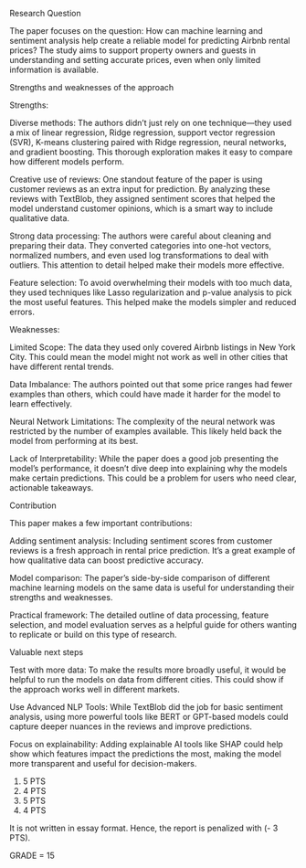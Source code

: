 Research Question

The paper focuses on the question: How can machine learning and sentiment analysis help create a reliable model for predicting Airbnb rental prices? The study aims to support property owners and guests in understanding and setting accurate prices, even when only limited information is available.

Strengths and weaknesses of the approach

Strengths:

Diverse methods: The authors didn’t just rely on one technique—they used a mix of linear regression, Ridge regression, support vector regression (SVR), K-means clustering paired with Ridge regression, neural networks, and gradient boosting. This thorough exploration makes it easy to compare how different models perform.

Creative use of reviews: One standout feature of the paper is using customer reviews as an extra input for prediction. By analyzing these reviews with TextBlob, they assigned sentiment scores that helped the model understand customer opinions, which is a smart way to include qualitative data.

Strong data processing: The authors were careful about cleaning and preparing their data. They converted categories into one-hot vectors, normalized numbers, and even used log transformations to deal with outliers. This attention to detail helped make their models more effective.

Feature selection: To avoid overwhelming their models with too much data, they used techniques like Lasso regularization and p-value analysis to pick the most useful features. This helped make the models simpler and reduced errors.

Weaknesses:

Limited Scope: The data they used only covered Airbnb listings in New York City. This could mean the model might not work as well in other cities that have different rental trends.

Data Imbalance: The authors pointed out that some price ranges had fewer examples than others, which could have made it harder for the model to learn effectively.

Neural Network Limitations: The complexity of the neural network was restricted by the number of examples available. This likely held back the model from performing at its best.

Lack of Interpretability: While the paper does a good job presenting the model’s performance, it doesn’t dive deep into explaining why the models make certain predictions. This could be a problem for users who need clear, actionable takeaways.

Contribution

This paper makes a few important contributions:

Adding sentiment analysis: Including sentiment scores from customer reviews is a fresh approach in rental price prediction. It’s a great example of how qualitative data can boost predictive accuracy.

Model comparison: The paper’s side-by-side comparison of different machine learning models on the same data is useful for understanding their strengths and weaknesses.

Practical framework: The detailed outline of data processing, feature selection, and model evaluation serves as a helpful guide for others wanting to replicate or build on this type of research.

Valuable next steps

Test with more data: To make the results more broadly useful, it would be helpful to run the models on data from different cities. This could show if the approach works well in different markets.

Use Advanced NLP Tools: While TextBlob did the job for basic sentiment analysis, using more powerful tools like BERT or GPT-based models could capture deeper nuances in the reviews and improve predictions.

Focus on explainability: Adding explainable AI tools like SHAP could help show which features impact the predictions the most, making the model more transparent and useful for decision-makers.

1) 5 PTS
2) 4 PTS
3) 5 PTS
4) 4 PTS

It is not written in essay format. Hence, the report is penalized with (- 3 PTS).

GRADE = 15